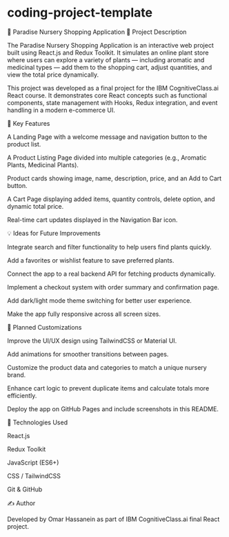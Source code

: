 # coding-project-template
🌿 Paradise Nursery Shopping Application
📝 Project Description

The Paradise Nursery Shopping Application is an interactive web project built using React.js and Redux Toolkit.
It simulates an online plant store where users can explore a variety of plants — including aromatic and medicinal types — add them to the shopping cart, adjust quantities, and view the total price dynamically.

This project was developed as a final project for the IBM CognitiveClass.ai React course.
It demonstrates core React concepts such as functional components, state management with Hooks, Redux integration, and event handling in a modern e-commerce UI.

🚀 Key Features

A Landing Page with a welcome message and navigation button to the product list.

A Product Listing Page divided into multiple categories (e.g., Aromatic Plants, Medicinal Plants).

Product cards showing image, name, description, price, and an Add to Cart button.

A Cart Page displaying added items, quantity controls, delete option, and dynamic total price.

Real-time cart updates displayed in the Navigation Bar icon.

💡 Ideas for Future Improvements

Integrate search and filter functionality to help users find plants quickly.

Add a favorites or wishlist feature to save preferred plants.

Connect the app to a real backend API for fetching products dynamically.

Implement a checkout system with order summary and confirmation page.

Add dark/light mode theme switching for better user experience.

Make the app fully responsive across all screen sizes.

🧩 Planned Customizations

Improve the UI/UX design using TailwindCSS or Material UI.

Add animations for smoother transitions between pages.

Customize the product data and categories to match a unique nursery brand.

Enhance cart logic to prevent duplicate items and calculate totals more efficiently.

Deploy the app on GitHub Pages and include screenshots in this README.

🧠 Technologies Used

React.js

Redux Toolkit

JavaScript (ES6+)

CSS / TailwindCSS

Git & GitHub

✍️ Author

Developed by Omar Hassanein as part of IBM CognitiveClass.ai final React project.